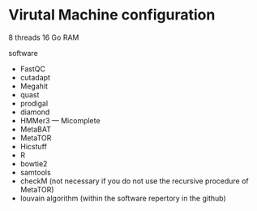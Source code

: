 # Virutal Machine configuration

8 threads
16 Go RAM

software

- FastQC
- cutadapt
- Megahit
- quast
- prodigal
- diamond
- HMMer3
— Micomplete
- MetaBAT
- MetaTOR 
- Hicstuff
- R
- bowtie2
- samtools
- checkM (not necessary if you do not use the recursive procedure of MetaTOR)
- louvain algorithm (within the software repertory in the github)



